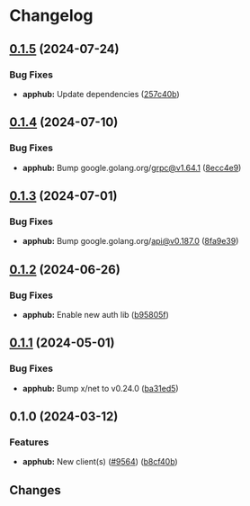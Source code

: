 # Changelog

## [0.1.5](https://github.com/googleapis/google-cloud-go/compare/apphub/v0.1.4...apphub/v0.1.5) (2024-07-24)


### Bug Fixes

* **apphub:** Update dependencies ([257c40b](https://github.com/googleapis/google-cloud-go/commit/257c40bd6d7e59730017cf32bda8823d7a232758))

## [0.1.4](https://github.com/googleapis/google-cloud-go/compare/apphub/v0.1.3...apphub/v0.1.4) (2024-07-10)


### Bug Fixes

* **apphub:** Bump google.golang.org/grpc@v1.64.1 ([8ecc4e9](https://github.com/googleapis/google-cloud-go/commit/8ecc4e9622e5bbe9b90384d5848ab816027226c5))

## [0.1.3](https://github.com/googleapis/google-cloud-go/compare/apphub/v0.1.2...apphub/v0.1.3) (2024-07-01)


### Bug Fixes

* **apphub:** Bump google.golang.org/api@v0.187.0 ([8fa9e39](https://github.com/googleapis/google-cloud-go/commit/8fa9e398e512fd8533fd49060371e61b5725a85b))

## [0.1.2](https://github.com/googleapis/google-cloud-go/compare/apphub/v0.1.1...apphub/v0.1.2) (2024-06-26)


### Bug Fixes

* **apphub:** Enable new auth lib ([b95805f](https://github.com/googleapis/google-cloud-go/commit/b95805f4c87d3e8d10ea23bd7a2d68d7a4157568))

## [0.1.1](https://github.com/googleapis/google-cloud-go/compare/apphub/v0.1.0...apphub/v0.1.1) (2024-05-01)


### Bug Fixes

* **apphub:** Bump x/net to v0.24.0 ([ba31ed5](https://github.com/googleapis/google-cloud-go/commit/ba31ed5fda2c9664f2e1cf972469295e63deb5b4))

## 0.1.0 (2024-03-12)


### Features

* **apphub:** New client(s) ([#9564](https://github.com/googleapis/google-cloud-go/issues/9564)) ([b8cf40b](https://github.com/googleapis/google-cloud-go/commit/b8cf40bcf6bd27744ce7f8f970896e68f4313f93))

## Changes
